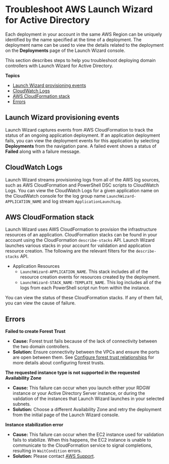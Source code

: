# Troubleshoot AWS Launch Wizard for Active Directory<a name="launch-wizard-ad-troubleshooting"></a>

Each deployment in your account in the same AWS Region can be uniquely identified by the name specified at the time of a deployment\. The deployment name can be used to view the details related to the deployment on the **Deployments** page of the Launch Wizard console\.

This section describes steps to help you troubleshoot deploying domain controllers with Launch Wizard for Active Directory\.

**Topics**
+ [Launch Wizard provisioning events](#launch-wizard-ad-provisioning)
+ [CloudWatch Logs](#launch-wizard-ad-logs)
+ [AWS CloudFormation stack](#launch-wizard-ad-cloudformation)
+ [Errors](#launch-wizard-ad-errors)

## Launch Wizard provisioning events<a name="launch-wizard-ad-provisioning"></a>

Launch Wizard captures events from AWS CloudFormation to track the status of an ongoing application deployment\. If an application deployment fails, you can view the deployment events for this application by selecting **Deployments** from the navigation pane\. A failed event shows a status of **Failed** along with a failure message\. 

## CloudWatch Logs<a name="launch-wizard-ad-logs"></a>

Launch Wizard streams provisioning logs from all of the AWS log sources, such as AWS CloudFormation and PowerShell DSC scripts to CloudWatch Logs\. You can view the CloudWatch Logs for a given application name on the CloudWatch console for the log group name `LaunchWizard-APPLICATION_NAME` and log stream `ApplicationLaunchLog`\. 

## AWS CloudFormation stack<a name="launch-wizard-ad-cloudformation"></a>

Launch Wizard uses AWS CloudFormation to provision the infrastructure resources of an application\. CloudFormation stacks can be found in your account using the CloudFormation `describe-stacks` API\. Launch Wizard launches various stacks in your account for validation and application resource creation\. The following are the relevant filters for the `describe-stacks` API\.
+ Application Resources 
  + `LaunchWizard-APPLICATION_NAME`\. This stack includes all of the resource creation events for resources created by the deployment\.
  + `LaunchWizard-STACK_NAME-TEMPLATE_NAME`\. This log includes all of the logs from each PowerShell script run from within the instance\.

You can view the status of these CloudFormation stacks\. If any of them fail, you can view the cause of failure\.

## Errors<a name="launch-wizard-ad-errors"></a>

**Failed to create Forest Trust**
+ **Cause:** Forest trust fails because of the lack of connectivity between the two domain controllers\.
+ **Solution:** Ensure connectivity between the VPCs and ensure the ports are open between them\. See [Configure forest trust relationships](launch-wizard-ad-create-trusts.md) for more details about configuring forest trusts\.

**The requested instance type is not supported in the requested Availability Zone**
+ **Cause:** This failure can occur when you launch either your RDGW instance or your Active Directory Server instance, or during the validation of the instances that Launch Wizard launches in your selected subnets\. 
+ **Solution:** Choose a different Availability Zone and retry the deployment from the initial page of the Launch Wizard console\.

**Instance stabilization error**
+ **Cause:** This failure can occur when the EC2 instance used for validation fails to stabilize\. When this happens, the EC2 instance is unable to communicate to the CloudFormation service to signal completions, resulting in `WaitCondition` errors\.
+ **Solution:** Please contact [AWS Support](https://console.aws.amazon.com/support)\.
